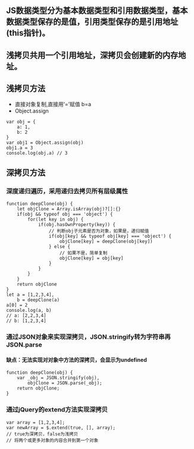 ## JS数据类型分为基本数据类型和引用数据类型，基本数据类型保存的是值，引用类型保存的是引用地址(this指针)。
## 浅拷贝共用一个引用地址，深拷贝会创建新的内存地址。

## 浅拷贝方法
- 直接对象复制,直接用‘=’赋值 b=a
- Object.assign
```
var obj = {
    a: 1,
    b: 2
}
var obj1 = Object.assign(obj)
obj1.a = 3
console.log(obj.a) // 3
```

## 深拷贝方法

### 深度递归遍历，采用递归去拷贝所有层级属性
```
function deepClone(obj) {
    let objClone = Array.isArray(obj)?[]:{}
    if(obj && typeof obj === 'object') {
        for(let key in obj) {
            if(obj.hasOwnProperty(key)) {
                // 判断obj子元素是否为对象，如果是，递归赋值
                if(obj[key] && typeof obj[key] === 'object') {
                    objClone[key] = deepClone(obj[key])
                } else {
                    // 如果不是，简单复制
                    objClone[key] = obj[key]
                }
            }
        }
    }
    return objClone
}
let a = [1,2,3,4],
    b = deepClone(a)
a[0] = 2
console.log(a, b)
// a: [2,2,3,4]
// b: [1,2,3,4]
```

### 通过JSON对象来实现深拷贝，JSON.stringify转为字符串再JSON.parse
#### 缺点：无法实现对对象中方法的深拷贝，会显示为undefined
```
function deepClone(obj) {
    var _obj = JSON.stringify(obj),
        objClone = JSON.parse(_obj);
    return objClone;
}
```

### 通过jQuery的extend方法实现深拷贝
```
var array = [1,2,3,4];
var newArray = $.extend(true, [], array);
// true为深拷贝，false为浅拷贝
// 将两个或更多对象的内容合并到第一个对象
```


